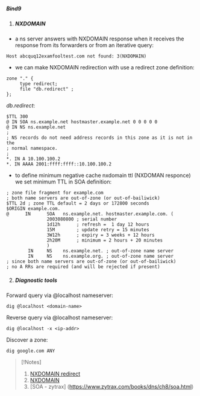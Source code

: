 ##### Bind9

1. ##### NXDOMAIN

- a ns server answers with NXDOMAIN response when it receives the response from its forwarders or from an iterative query:

```
Host abcquq12examfooltest.com not found: 3(NXDOMAIN)
```

- we can make NXDOMAIN redirection with use a redirect zone definition:

```
zone "." {
     type redirect;
     file "db.redirect" ;
};
```

*db.redirect*:

```
$TTL 300
@ IN SOA ns.example.net hostmaster.example.net 0 0 0 0 0
@ IN NS ns.example.net
;
; NS records do not need address records in this zone as it is not in the
; normal namespace.
;
*. IN A 10.100.100.2
*. IN AAAA 2001:ffff:ffff::10.100.100.2
```

- to define minimum negative cache nxdomain ttl (NXDOMAN responce) we set minimum TTL in SOA definition:

```
; zone file fragment for example.com
; both name servers are out-of-zone (or out-of-bailiwick)
$TTL 2d ; zone TTL default = 2 days or 172800 seconds
$ORIGIN example.com.
@      IN      SOA   ns.example.net. hostmaster.example.com. (
               2003080800 ; serial number
               1d12h      ; refresh =  1 day 12 hours
               15M        ; update retry = 15 minutes
               3W12h      ; expiry = 3 weeks + 12 hours
               2h20M      ; minimum = 2 hours + 20 minutes
               )
        IN     NS    ns.example.net. ; out-of-zone name server
        IN     NS    ns.example.org. ; out-of-zone name server
; since both name servers are out-of-zone (or out-of-bailiwick)
; no A RRs are required (and will be rejected if present)
```

2. ##### Diagnostic tools

Forward query via @localhost nameserver:

```
dig @localhost <domain-name>
```

Reverse query via @localhost nameserver:

```
dig @localhost -x <ip-addr>
```

Discover a zone:

```
dig google.com ANY
```


>[!Notes]
>1. [NXDOMAIN redirect](https://kb.isc.org/docs/aa-00376)
>2. [NXDOMAIN](https://www.dnsknowledge.com/whatis/nxdomain-non-existent-domain-2/)
>3. [SOA - zytrax] (https://www.zytrax.com/books/dns/ch8/soa.html)